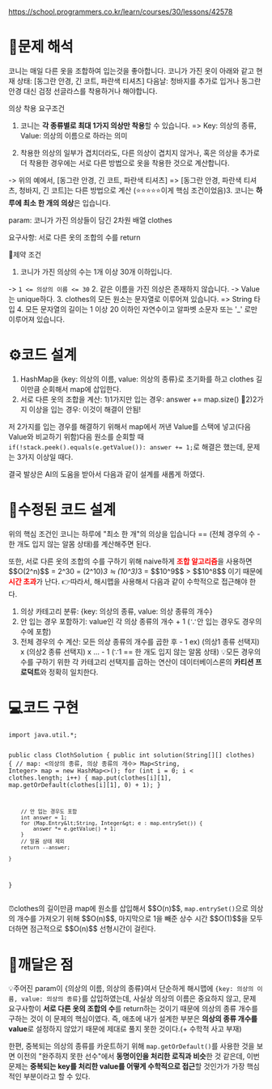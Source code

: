 <p><a href="https://school.programmers.co.kr/learn/courses/30/lessons/42578">https://school.programmers.co.kr/learn/courses/30/lessons/42578</a></p>
<h1 id="📜문제-해석">📜문제 해석</h1>
<p>코니는 매일 다른 옷을 조합하여 입는것을 좋아합니다.
코니가 가진 옷이 아래와 같고
현재 상태: [동그란 안경, 긴 코트, 파란색 티셔츠]
다음날: 청바지를 추가로 입거나 동그란 안경 대신 검정 선글라스를 착용하거나 해야합니다.</p>
<p>의상 착용 요구조건</p>
<ol>
<li><p>코니는 <strong>각 종류별로 최대 1가지 의상만 착용</strong>할 수 있습니다.
=&gt; Key: 의상의 종류, Value: 의상의 이름으로 하라는 의미</p>
</li>
<li><p>착용한 의상의 일부가 겹치더라도, 다른 의상이 겹치지 않거나, 혹은 의상을 추가로 더 착용한 경우에는 서로 다른 방법으로 옷을 착용한 것으로 계산합니다.</p>
</li>
</ol>
<p>-&gt; 위의 예에서, [동그란 안경, 긴 코트, 파란색 티셔츠] =&gt; [동그란 안경, 파란색 티셔츠, 청바지, 긴 코트]는 다른 방법으로 계산
(⭐⭐⭐⭐⭐이게 핵심 조건이었음)3. 코니는 <strong>하루에 최소 한 개의 의상</strong>은 입습니다.</p>
<p>param: 코니가 가진 의상들이 담긴 2차원 배열 clothes</p>
<p>요구사항: 서로 다른 옷의 조합의 수를 return</p>
<p>🚧제약 조건</p>
<ol>
<li>코니가 가진 의상의 수는 1개 이상 30개 이하입니다.</li>
</ol>
<p>-&gt; <code>1 &lt;= 의상의 이름 &lt;= 30</code>
2. 같은 이름을 가진 의상은 존재하지 않습니다.
-&gt; Value는 unique하다.
3. clothes의 모든 원소는 문자열로 이루어져 있습니다.
=&gt; String 타입
4. 모든 문자열의 길이는 1 이상 20 이하인 자연수이고 알파벳 소문자 또는 '_' 로만 이루어져 있습니다.</p>
<h1 id="⚙️코드-설계">⚙️코드 설계</h1>
<ol>
<li>HashMap을 {key: 의상의 이름, value: 의상의 종류}로 초기화를 하고 clothes 길이만큼 순회해서 map에 삽입한다.</li>
<li>서로 다른 옷의 조합을 계산:
1)1가지만 입는 경우: answer += map.size()
🚩2)2가지 이상을 입는 경우: 이것이 해결이 안됨!</li>
</ol>
<p>저 2가지를 입는 경우를 해결하기 위해서 map에서 꺼낸 Value를 스택에 넣고(다음 Value와 비교하기 위함)다음 원소를 순회할 때 <code>if(!stack.peek().equals(e.getValue()): answer += 1;</code>로 해결은 했는데, 문제는 3가지 이상일 때다.</p>
<p>결국 발상은 AI의 도움을 받아서 다음과 같이 설계를 새롭게 하였다.</p>
<h1 id="🤖수정된-코드-설계">🤖수정된 코드 설계</h1>
<p>위의 핵심 조건인 코니는 하루에 &quot;최소 한 개&quot;의 의상을 입습니다 == (전체 경우의 수 - 한 개도 입지 않는 알몸 상태)를 계산해주면 된다.</p>
<p>또한, 서로 다른 옷의 조합의 수를 구하기 위해 naive하게 <strong><span style="color: red;">조합 알고리즘</span></strong>을 사용하면 $$O(2^n)$$ = 2^30 = (2^10)<em>3 ≒ (10^3)</em>3 = $$10^9$$ &gt; $$10^8$$ 이기 때문에 <strong><span style="color: red;">시간 초과</strong></span>가 난다.
👉따라서, 해시맵을 사용해서 다음과 같이 수학적으로 접근해야 한다.</p>
<ol>
<li>의상 카테고리 분류: {key: 의상의 종류, value: 의상 종류의 개수}</li>
<li>안 입는 경우 포함하기: value인 각 의상 종류의 개수 + 1 (∵안 입는 경우도 경우의 수에 포함)</li>
<li>전체 경우의 수 계산: 모든 의상 종류의 개수를 곱한 후 - 1
ex) (의상1 종류 선택지) x (의상2 종류 선택지) x ... - 1
(∵1 == 한 개도 입지 않는 알몸 상태)
💡모든 경우의 수를 구하기 위한 각 카테고리 선택지를 곱하는 연산이 데이터베이스론의 <strong>카티션 프로덕트</strong>와 정확히 일치한다.</li>
</ol>
<h1 id="💻코드-구현">💻코드 구현</h1>
<pre><code class="language-java">import java.util.*;

public class ClothSolution {
    public int solution(String[][] clothes) {
        // map: &lt;의상의 종류, 의상 종류의 개수&gt;
        Map&lt;String, Integer&gt; map = new HashMap&lt;&gt;();
        for (int i = 0; i &lt; clothes.length; i++) {
            map.put(clothes[i][1], map.getOrDefault(clothes[i][1], 0) + 1);
        }

        // 안 입는 경우도 포함
        int answer = 1;
        for (Map.Entry&lt;String, Integer&gt; e : map.entrySet()) {
            answer *= e.getValue() + 1;
        }
        // 알몸 상태 제외
        return --answer;

    }
}</code></pre>
<p>⏰clothes의 길이만큼 map에 원소를 삽입해서 $$O(n)$$, <code>map.entrySet()</code>으로 의상의 개수를 가져오기 위해 $$O(n)$$, 마지막으로 1을 빼준 상수 시간 $$O(1)$$을 모두 더하면 점근적으로 $$O(n)$$ 선형시간이 걸린다.</p>
<h1 id="📝깨달은-점">📝깨달은 점</h1>
<p>💡주어진 param이 {의상의 이름, 의상의 종류}여서 단순하게 해시맵에 <code>{key: 의상의 이름, value: 의상의 종류}</code>를 삽입하였는데, 사실상 의상의 이름은 중요하지 않고, 문제 요구사항이 <strong>서로 다른 옷의 조합의 수</strong>를 return하는 것이기 때문에 의상의 종류 개수를 구하는 것이 이 문제의 핵심이였다.
즉, 애초에 내가 설계한 부분은 <strong>의상의 종류 개수를 value</strong>로 설정하지 않았기 때문에 제대로 풀지 못한 것이다.(+ 수학적 사고 부재)</p>
<p>한편, 중복되는 의상의 종류를 카운트하기 위해 <code>map.getOrDefault()</code>를 사용한 것을 보면 이전의 &quot;완주하지 못한 선수&quot;에서 <strong>동명이인을 처리한 로직과 비슷</strong>한 것 같은데, 이번 문제는 <strong>중복되는 key를 처리한 value를 어떻게 수학적으로 접근</strong>할 것인가가 가장 핵심적인 부분이라고 할 수 있다.</p>